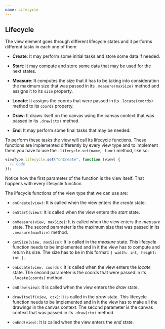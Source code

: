 ```yaml
---
name: Lifecycle
---
```


## Lifecycle

The view element goes through different lifecycle states and it performs different tasks in each one of them:

- **Create**: It may perform some initial tasks and store some data if needed.

- **Start**: It may compute and store some data that may be used for the next states.

- **Measure**: It computes the size that it has to be taking into consideration the maximum size that was passed in its `.measure(maxSize)` method and assigns it to its `size` property.

- **Locate**: It assigns the coords that were passed in its `.locate(coords)` method to its `coords` property.

- **Draw**: It draws itself on the canvas using the canvas context that was passed in its `.draw(ctx)` method.

- **End**: It may perform some final tasks that may be needed.

To perform these tasks the view will call its lifecycle functions. These functions are implemented differently by every view type and to implement them you have to use the `.lifecycle.set(name, func)` method, like so:

```javascript
viewType.lifecycle.set("onCreate", function (view) {
  // Code
});
```

Notice how the first parameter of the function is the view itself. That happens with every lifecycle function.

The lifecycle functions of the view type that we can use are:

- `onCreate(view)`: It is called when the view enters the _create_ state.

- `onStart(view)`: It is called when the view enters the _start_ state.

- `onMeasure(view, maxSize)`: It is called when the view enters the _measure_ state. The second parameter is the maximum size that was passed in its `.measure(maxSize)` method.

- `getSize(view, maxSize)`: It is called in the _measure_ state. This lifecycle function needs to be implemented and in it the view has to compute and return its size. The size has to be in this format: `{ width: int, height: int }`.

- `onLocate(view, coords)`: It is called when the view enters the _locate_ state. The second parameter is the coords that were passed in its `.locate(coords)` method.

- `onDraw(view)`: It is called when the view enters the _draw_ state.

- `drawItself(view, ctx)`: It is called in the _draw_ state. This lifecycle function needs to be implemented and in it the view has to make all the drawings in the canvas context. The second parameter is the canvas context that was passed in its `.draw(ctx)` method.

- `onEnd(view)`: It is called when the view enters the _end_ state.
